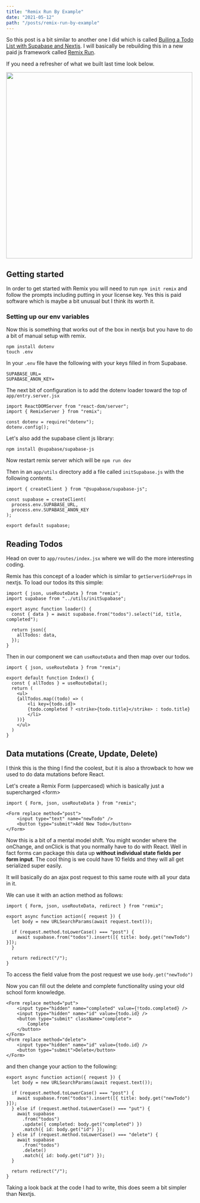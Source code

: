 ```yaml
---
title: "Remix Run By Example"
date: "2021-05-12"
path: "/posts/remix-run-by-example"
---
```


So this post is a bit similar to another one I did which is called <a href="https://www.brenelz.com/posts/todo-list-supabase-nextjs">Builing a Todo List with Supabase and Nextjs</a>. I will basically be rebuilding this in a new paid js framework called <a href="https://remix.run/">Remix Run</a>.

If you need a refresher of what we built last time look below.

<p><img width="500" src="/images/posts/supabase-todo-finished.png"></p>

## Getting started

In order to get started with Remix you will need to run `npm init remix` and follow the prompts including putting in your license key. Yes this is paid software which is maybe a bit unusual but I think its worth it.

### Setting up our env variables

Now this is something that works out of the box in nextjs but you have to do a bit of manual setup with remix.

```
npm install dotenv
touch .env
```

In your `.env` file have the following with your keys filled in from Supabase.

```
SUPABASE_URL=
SUPABASE_ANON_KEY=
```

The next bit of configuration is to add the dotenv loader toward the top of `app/entry.server.jsx`

```
import ReactDOMServer from "react-dom/server";
import { RemixServer } from "remix";

const dotenv = require("dotenv");
dotenv.config();
```

Let's also add the supabase client js library:

```
npm install @supabase/supabase-js
```

Now restart remix server which will be `npm run dev`

Then in an `app/utils` directory add a file called `initSupabase.js` with the following contents.

```
import { createClient } from "@supabase/supabase-js";

const supabase = createClient(
  process.env.SUPABASE_URL,
  process.env.SUPABASE_ANON_KEY
);

export default supabase;

```

## Reading Todos

Head on over to `app/routes/index.jsx` where we will do the more interesting coding.

Remix has this concept of a loader which is similar to `getServerSideProps` in nextjs. To load our todos its this simple:

```
import { json, useRouteData } from "remix";
import supabase from "../utils/initSupabase";

export async function loader() {
  const { data } = await supabase.from("todos").select("id, title, completed");

  return json({
    allTodos: data,
  });
}
```

Then in our component we can `useRouteData` and then map over our todos.

```
import { json, useRouteData } from "remix";

export default function Index() {
  const { allTodos } = useRouteData();
  return (
    <ul>
    {allTodos.map((todo) => (
        <li key={todo.id}>
        {todo.completed ? <strike>{todo.title}</strike> : todo.title}
        </li>
    ))}
    </ul>
  )
}
```

## Data mutations (Create, Update, Delete)

I think this is the thing I find the coolest, but it is also a throwback to how we used to do data mutations before React.

Let's create a Remix Form (uppercased) which is basically just a supercharged &lt;form&gt;

```
import { Form, json, useRouteData } from "remix";

<Form replace method="post">
    <input type="text" name="newTodo" />
    <button type="submit">Add New Todo</button>
</Form>
```

Now this is a bit of a mental model shift. You might wonder where the onChange, and onClick is that you normally have to do with React. Well in fact forms can package this data up <strong>without individual state fields per form input</strong>. The cool thing is we could have 10 fields and they will all get serialized super easily.

It will basically do an ajax post request to this same route with all your data in it.

We can use it with an action method as follows:

```
import { Form, json, useRouteData, redirect } from "remix";

export async function action({ request }) {
  let body = new URLSearchParams(await request.text());

  if (request.method.toLowerCase() === "post") {
    await supabase.from("todos").insert([{ title: body.get("newTodo") }]);
  }

  return redirect("/");
}
```

To access the field value from the post request we use `body.get("newTodo")`

Now you can fill out the delete and complete functionality using your old school form knowledge.

```
<Form replace method="put">
    <input type="hidden" name="completed" value={!todo.completed} />
    <input type="hidden" name="id" value={todo.id} />
    <button type="submit" className="complete">
        Complete
    </button>
</Form>
<Form replace method="delete">
    <input type="hidden" name="id" value={todo.id} />
    <button type="submit">Delete</button>
</Form>
```

and then change your action to the following:

```
export async function action({ request }) {
  let body = new URLSearchParams(await request.text());

  if (request.method.toLowerCase() === "post") {
    await supabase.from("todos").insert([{ title: body.get("newTodo") }]);
  } else if (request.method.toLowerCase() === "put") {
    await supabase
      .from("todos")
      .update({ completed: body.get("completed") })
      .match({ id: body.get("id") });
  } else if (request.method.toLowerCase() === "delete") {
    await supabase
      .from("todos")
      .delete()
      .match({ id: body.get("id") });
  }

  return redirect("/");
}
```

Taking a look back at the code I had to write, this does seem a bit simpler than Nextjs.
